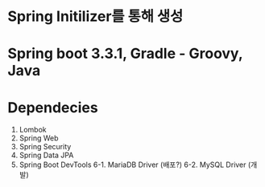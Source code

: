 # Spring Initilizer를 통해 생성

# Spring boot 3.3.1, Gradle - Groovy, Java

# Dependecies
1. Lombok
2. Spring Web
3. Spring Security
4. Spring Data JPA
5. Spring Boot DevTools
6-1. MariaDB Driver (배포?)
6-2. MySQL Driver (개발)